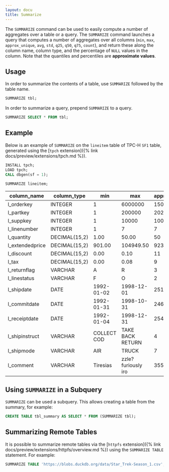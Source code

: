 ```yaml
---
layout: docu
title: Summarize
---
```


The `SUMMARIZE` command can be used to easily compute a number of aggregates over a table or a query.
The `SUMMARIZE` command launches a query that computes a number of aggregates over all columns (`min`, `max`, `approx_unique`, `avg`, `std`, `q25`, `q50`, `q75`, `count`), and return these along the column name, column type, and the percentage of `NULL` values in the column.
Note that the quantiles and percentiles are **approximate values**.

## Usage

In order to summarize the contents of a table, use `SUMMARIZE` followed by the table name.

```sql
SUMMARIZE tbl;
```

In order to summarize a query, prepend `SUMMARIZE` to a query.

```sql
SUMMARIZE SELECT * FROM tbl;
```

## Example

Below is an example of `SUMMARIZE` on the `lineitem` table of TPC-H `SF1` table, generated using the [`tpch` extension]({% link docs/preview/extensions/tpch.md %}).

```sql
INSTALL tpch;
LOAD tpch;
CALL dbgen(sf = 1);
```

```sql
SUMMARIZE lineitem;
```

|   column_name   |  column_type  |     min     |         max         | approx_unique |         avg         |         std          |   q25   |   q50   |   q75   |  count  | null_percentage |
|-----------------|---------------|-------------|---------------------|---------------|---------------------|----------------------|---------|---------|---------|---------|-----------------|
| l_orderkey      | INTEGER       | 1           | 6000000             | 1508227       | 3000279.604204982   | 1732187.8734803519   | 1509447 | 2989869 | 4485232 | 6001215 | 0.0%            |
| l_partkey       | INTEGER       | 1           | 200000              | 202598        | 100017.98932999402  | 57735.69082650496    | 49913   | 99992   | 150039  | 6001215 | 0.0%            |
| l_suppkey       | INTEGER       | 1           | 10000               | 10061         | 5000.602606138924   | 2886.9619987306114   | 2501    | 4999    | 7500    | 6001215 | 0.0%            |
| l_linenumber    | INTEGER       | 1           | 7                   | 7             | 3.0005757167506912  | 1.7324314036519328   | 2       | 3       | 4       | 6001215 | 0.0%            |
| l_quantity      | DECIMAL(15,2) | 1.00        | 50.00               | 50            | 25.507967136654827  | 14.426262537016918   | 13      | 26      | 38      | 6001215 | 0.0%            |
| l_extendedprice | DECIMAL(15,2) | 901.00      | 104949.50           | 923139        | 38255.138484656854  | 23300.43871096221    | 18756   | 36724   | 55159   | 6001215 | 0.0%            |
| l_discount      | DECIMAL(15,2) | 0.00        | 0.10                | 11            | 0.04999943011540163 | 0.03161985510812596  | 0       | 0       | 0       | 6001215 | 0.0%            |
| l_tax           | DECIMAL(15,2) | 0.00        | 0.08                | 9             | 0.04001350893110812 | 0.025816551798842728 | 0       | 0       | 0       | 6001215 | 0.0%            |
| l_returnflag    | VARCHAR       | A           | R                   | 3             | NULL                | NULL                 | NULL    | NULL    | NULL    | 6001215 | 0.0%            |
| l_linestatus    | VARCHAR       | F           | O                   | 2             | NULL                | NULL                 | NULL    | NULL    | NULL    | 6001215 | 0.0%            |
| l_shipdate      | DATE          | 1992-01-02  | 1998-12-01          | 2516          | NULL                | NULL                 | NULL    | NULL    | NULL    | 6001215 | 0.0%            |
| l_commitdate    | DATE          | 1992-01-31  | 1998-10-31          | 2460          | NULL                | NULL                 | NULL    | NULL    | NULL    | 6001215 | 0.0%            |
| l_receiptdate   | DATE          | 1992-01-04  | 1998-12-31          | 2549          | NULL                | NULL                 | NULL    | NULL    | NULL    | 6001215 | 0.0%            |
| l_shipinstruct  | VARCHAR       | COLLECT COD | TAKE BACK RETURN    | 4             | NULL                | NULL                 | NULL    | NULL    | NULL    | 6001215 | 0.0%            |
| l_shipmode      | VARCHAR       | AIR         | TRUCK               | 7             | NULL                | NULL                 | NULL    | NULL    | NULL    | 6001215 | 0.0%            |
| l_comment       | VARCHAR       |  Tiresias   | zzle? furiously iro | 3558599       | NULL                | NULL                 | NULL    | NULL    | NULL    | 6001215 | 0.0%            |

## Using `SUMMARIZE` in a Subquery

`SUMMARIZE` can be used a subquery. This allows creating a table from the summary, for example:

```sql
CREATE TABLE tbl_summary AS SELECT * FROM (SUMMARIZE tbl);
```

## Summarizing Remote Tables

It is possible to summarize remote tables via the [`httpfs` extension]({% link docs/preview/extensions/httpfs/overview.md %}) using the `SUMMARIZE TABLE` statement. For example:

```sql
SUMMARIZE TABLE 'https://blobs.duckdb.org/data/Star_Trek-Season_1.csv';
```